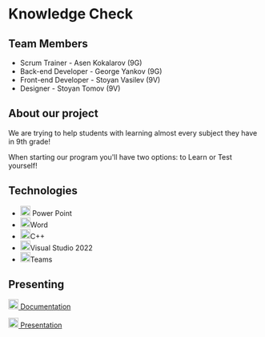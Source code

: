 # Knowledge Check 

## Team Members
<ul>
  <li>Scrum Trainer - Asen Kokalarov (9G)</li>
  <li>Back-end Developer - George Yankov (9G)</li>
  <li>Front-end Developer - Stoyan Vasilev (9V)</li>
  <li>Designer - Stoyan Tomov (9V)</li>
</ul>

## About our project
<p>We are trying to help students with learning almost every subject they have in 9th grade!</p>
<p>When starting our program you'll have two options: to Learn or Test yourself!</p>

## Technologies 
<ul>
  <li><img src="https://img.icons8.com/fluency/48/000000/microsoft-powerpoint-2019.png" alt="PowerPoint icon" width=20px /> Power Point </li>
  <li><img src="https://img.icons8.com/fluency/48/000000/microsoft-word-2019.png" alt="Word icon" width=20px />Word </li>
  <li><img src="https://w7.pngwing.com/pngs/46/626/png-transparent-c-logo-the-c-programming-language-computer-icons-computer-programming-source-code-programming-miscellaneous-template-blue.png" alt="c++ icon" width=20px />C++ </li>
  <li><img src="https://365cloudstore.com/wp-content/uploads/2023/02/visual-studio-professional-500x500-01.png"alt="Word icon" width=20px />Visual Studio 2022 </li>
  <li><img src="https://cdn0.iconfinder.com/data/icons/logos-microsoft-office-365/128/Microsoft_Office-10-512.png"alt="Word icon" width=20px />Teams</li>
</ul>

## Presenting 
<a href="https://github.com/codingburgas/sprint-eschool-knowledge-check/raw/refs/heads/main/Presenting/Documentation.docx" target="_blank"> <img src="https://img.icons8.com/fluency/48/000000/microsoft-word-2019.png" alt="Word icon" width=20px /> Documentation </a>

<a href="https://github.com/codingburgas/sprint-eschool-knowledge-check/raw/refs/heads/main/Presenting/Knowledge%20Check%20Presentation.pptx" target="_blank">
<img src="https://img.icons8.com/fluency/48/000000/microsoft-powerpoint-2019.png" alt="PowerPoint icon" width=20px /> Presentation </a>
